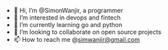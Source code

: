 - 👋 Hi, I’m @SimonWanjir, a programmer
- 👀 I’m interested in devops and fintech
- 🌱 I’m currently learning go and python
- 💞️ I’m looking to collaborate on open source projects
- 📫 How to reach me @simwanjir@gmail.com

<!---
SimonWanjir/SimonWanjir is a ✨ special ✨ repository because its `README.md` (this file) appears on your GitHub profile.
You can click the Preview link to take a look at your changes.
--->
